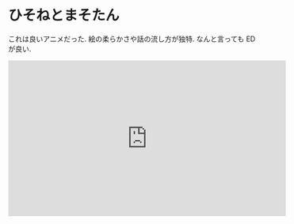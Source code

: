 # ひそねとまそたん

これは良いアニメだった.
絵の柔らかさや話の流し方が独特.
なんと言っても ED が良い.

<iframe width="560" height="315" src="https://www.youtube.com/embed/U9kYS2pEOGI" frameborder="0" allow="accelerometer; autoplay; encrypted-media; gyroscope; picture-in-picture" allowfullscreen></iframe>
